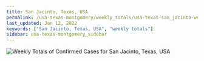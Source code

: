 ```yaml
---
title: San Jacinto, Texas, USA
permalink: /usa-texas-montgomery/weekly_totals/usa-texas-san_jacinto-weekly_totals.html
last_updated: Jan 12, 2022
keywords: ["San Jacinto, Texas, USA", "weekly totals"]
sidebar: usa-texas-montgomery_sidebar
---
```


![Weekly Totals of Confirmed Cases for San Jacinto, Texas, USA](/covid_tracker/images/graphs/usa-texas-san_jacinto-weekly_totals_graph.png)
